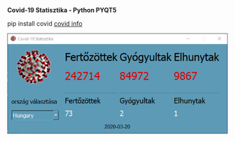 **Covid-19 Statisztika - Python PYQT5**

pip install covid
[covid info](https://ahmednafies.github.io/covid/examples/)


![covid-19](https://github.com/biggeorge75/covid-19-pyqt5/blob/master/covid-19-pyqt5.png?raw=true)

